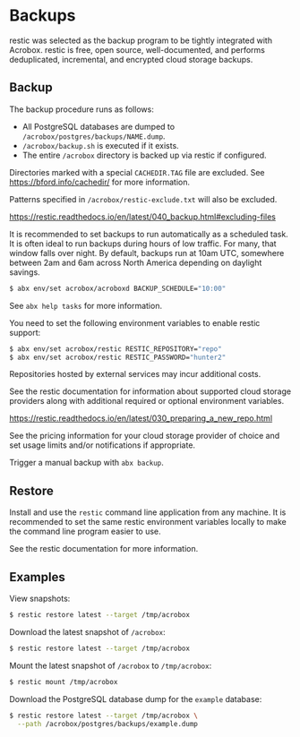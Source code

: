 # Backups

restic was selected as the backup program to be tightly integrated with
Acrobox. restic is free, open source, well-documented, and performs
deduplicated, incremental, and encrypted cloud storage backups.

## Backup

The backup procedure runs as follows:

- All PostgreSQL databases are dumped to `/acrobox/postgres/backups/NAME.dump`.
- `/acrobox/backup.sh` is executed if it exists.
- The entire `/acrobox` directory is backed up via restic if configured.

Directories marked with a special `CACHEDIR.TAG` file are excluded.
See https://bford.info/cachedir/ for more information.

Patterns specified in `/acrobox/restic-exclude.txt` will also be excluded.

https://restic.readthedocs.io/en/latest/040_backup.html#excluding-files

It is recommended to set backups to run automatically as a scheduled task. It
is often ideal to run backups during hours of low traffic. For many, that
window falls over night. By default, backups run at 10am UTC, somewhere between
2am and 6am across North America depending on daylight savings.

```sh
$ abx env/set acrobox/acroboxd BACKUP_SCHEDULE="10:00"
```

See `abx help tasks` for more information.

You need to set the following environment variables to enable restic support:

```sh
$ abx env/set acrobox/restic RESTIC_REPOSITORY="repo"
$ abx env/set acrobox/restic RESTIC_PASSWORD="hunter2"
```

Repositories hosted by external services may incur additional costs.

See the restic documentation for information about supported cloud storage
providers along with additional required or optional environment variables.

https://restic.readthedocs.io/en/latest/030_preparing_a_new_repo.html

See the pricing information for your cloud storage provider of choice and set
usage limits and/or notifications if appropriate.

Trigger a manual backup with `abx backup`.

## Restore

Install and use the `restic` command line application from any machine. It is
recommended to set the same restic environment variables locally to make the
command line program easier to use.

See the restic documentation for more information.

## Examples

View snapshots:

```sh
$ restic restore latest --target /tmp/acrobox
```

Download the latest snapshot of `/acrobox`:

```sh
$ restic restore latest --target /tmp/acrobox
```

Mount the latest snapshot of `/acrobox` to `/tmp/acrobox`:

```sh
$ restic mount /tmp/acrobox
```

Download the PostgreSQL database dump for the `example` database:

```sh
$ restic restore latest --target /tmp/acrobox \
  --path /acrobox/postgres/backups/example.dump
```
